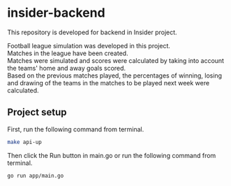 # insider-backend

This repository is developed for backend in Insider project.

Football league simulation was developed in this project.<br />
Matches in the league have been created.<br />
Matches were simulated and scores were calculated by taking into account the teams' home and away goals scored.<br />
Based on the previous matches played, the percentages of winning, losing and drawing of the teams in the matches to be played next week were calculated.

## Project setup
First, run the following command from terminal.
```bash
make api-up
```
Then click the Run button in main.go or run the following command from terminal.
```bash
go run app/main.go 
```


